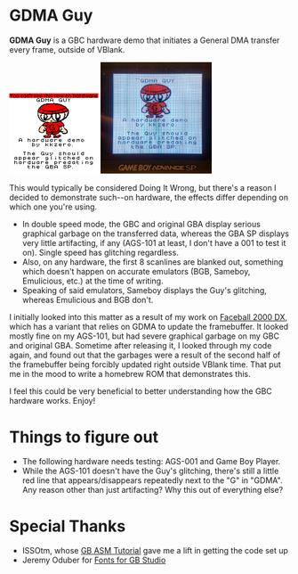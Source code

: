 # GDMA Guy
**GDMA Guy** is a GBC hardware demo that initiates a General DMA transfer every frame, outside of VBlank.

![GDMA Guy on BGB](guy-bgb.png) <img src="guy-ags101.png" alt="GDMA Guy on AGS-101" style="height: 200x; width:200px;"/>

This would typically be considered Doing It Wrong, but there's a reason I decided to demonstrate such--on hardware, the effects differ depending on which one you're using. 
* In double speed mode, the GBC and original GBA display serious graphical garbage on the transferred data, whereas the GBA SP displays very little artifacting, if any (AGS-101 at least, I don't have a 001 to test it on). Single speed has glitching regardless.
* Also, on any hardware, the first 8 scanlines are blanked out, something which doesn't happen on accurate emulators (BGB, Sameboy, Emulicious, etc.) at the time of writing. 
* Speaking of said emulators, Sameboy displays the Guy's glitching, whereas Emulicious and BGB don't.

I initially looked into this matter as a result of my work on [Faceball 2000 DX](https://www.romhacking.net/hacks/6107/), which has a variant that relies on GDMA to update the framebuffer.  It looked mostly fine on my AGS-101, but had severe graphical garbage on my GBC and original GBA. Sometime after releasing it, I looked through my code again, and found out that the garbages were a result of the second half of the framebuffer being forcibly updated right outside VBlank time. That put me in the mood to write a homebrew ROM that demonstrates this.

I feel this could be very beneficial to better understanding how the GBC hardware works. Enjoy!

# Things to figure out
* The following hardware needs testing: AGS-001 and Game Boy Player.
* While the AGS-101 doesn't have the Guy's glitching, there's still a little red line that appears/disappears repeatedly next to the "G" in "GDMA". Any reason other than just artifacting? Why this out of everything else?

# Special Thanks
* ISSOtm, whose [GB ASM Tutorial](https://eldred.fr/gb-asm-tutorial/) gave me a lift in getting the code set up
* Jeremy Oduber for [Fonts for GB Studio](https://jeremyoduber.itch.io/fonts-for-gb-studio)
